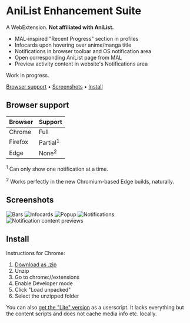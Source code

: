 # AniList Enhancement Suite

A WebExtension. **Not affiliated with AniList.**

* MAL-inspired "Recent Progress" section in profiles
* Infocards upon hovering over anime/manga title
* Notifications in browser toolbar and OS notification area
* Open corresponding AniList page from MAL
* Preview activity content in website's Notifications area

Work in progress.

[Browser support](#browser-support) • [Screenshots](#screenshots) • [Install](#install)

## Browser support

| Browser | Support             |
|---------|---------------------|
| Chrome  | Full                |
| Firefox | Partial<sup>1</sup> |
| Edge    | None<sup>2</sup>    |

<sup>1</sup> Can only show one notification at a time.

<sup>2</sup> Works perfectly in the new Chromium-based Edge builds, naturally. 

## Screenshots

![Bars](https://i.imgur.com/Cu72tRE.png)
![Infocards](https://i.imgur.com/KmCcTXQ.png)
![Popup](https://i.imgur.com/tCqL6Rf.png)
![Notifications](https://i.imgur.com/b73lcYF.png)
![Notification content previews](https://i.imgur.com/t6O8UPp.png)

## Install

Instructions for Chrome:

1. [Download as .zip](https://github.com/z-------------/anilist-es/archive/master.zip)
2. Unzip
3. Go to chrome://extensions
4. Enable Developer mode
5. Click "Load unpacked"
6. Select the unzipped folder

You can also [get the "Lite" version](https://greasyfork.org/en/scripts/382294-anilist-enhancement-suite-lite) as a userscript. It lacks everything but the content scripts and does not cache media info etc. locally.
